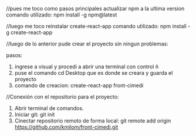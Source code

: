 //pues me toco como pasos principales actualizar npm a la ultima version 
comando utilizado: npm install -g npm@latest

//luego me toco reinstalar create-react-app
comando utilizado: npm install -g create-react-app

//luego de lo anterior pude crear el proyecto sin ningun problemas:

pasos:
1. ingrese a visual y procedi a abrir una terminal con control ñ
2. puse el comando cd Desktop que es donde se creara y guarda el proyecto
3. comando de creacion: create-react-app front-cimedi

//Conexión con el repositorio para el proyecto:
1. Abrir terminal de comandos.
2. Iniciar git: git init
3. Cinectar repositorio remoto de forma local: git remote add origin https://github.com/kmilom/front-cimedi.git

